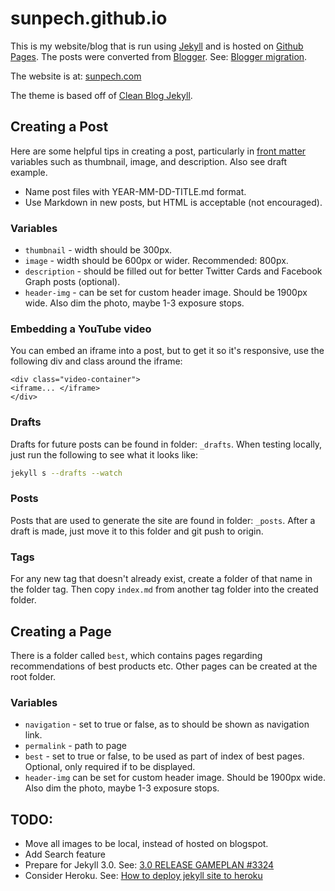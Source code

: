 # sunpech.github.io

This is my website/blog that is run using [Jekyll](http://jekyllrb.com/) and is hosted on [Github Pages](https://pages.github.com/). The posts were converted from [Blogger](http://www.blogger.com). See: [Blogger migration](http://jekyllrb.com/docs/migrations/).

The website is at: [sunpech.com](http://sunpech.com)

The theme is based off of [Clean Blog Jekyll](https://github.com/IronSummitMedia/startbootstrap-clean-blog-jekyll).

## Creating a Post

Here are some helpful tips in creating a post, particularly in [front matter](http://jekyllrb.com/docs/frontmatter/) variables such as thumbnail, image, and description. Also see draft example.

* Name post files with YEAR-MM-DD-TITLE.md format.
* Use Markdown in new posts, but HTML is acceptable (not encouraged).

### Variables
* `thumbnail` - width should be 300px.
* `image` - width should be 600px or wider. Recommended: 800px.
* `description` - should be filled out for better Twitter Cards and Facebook Graph posts (optional).
* `header-img` - can be set for custom header image. Should be 1900px wide. Also dim the photo, maybe 1-3 exposure stops.

### Embedding a YouTube video

You can embed an iframe into a post, but to get it so it's responsive, use the following div and class around the iframe:

```
<div class="video-container">
<iframe... </iframe>
</div>
```

### Drafts

Drafts for future posts can be found in folder: `_drafts`. When testing locally, just run the following to see what it looks like:

```bash
jekyll s --drafts --watch
```

### Posts

Posts that are used to generate the site are found in folder: `_posts`. After a draft is made, just move it to this folder and git push to origin.

### Tags

For any new tag that doesn't already exist, create a folder of that name in the folder tag. Then copy `index.md` from another tag folder into the created folder.

## Creating a Page

There is a folder called `best`, which contains pages regarding recommendations of best products etc. Other pages can be created at the root folder.

### Variables

* `navigation` - set to true or false, as to should be shown as navigation link.
* `permalink` - path to page
* `best` - set to true or false, to be used as part of index of best pages. Optional, only required if to be displayed.
* `header-img` can be set for custom header image. Should be 1900px wide. Also dim the photo, maybe 1-3 exposure stops.

## TODO:

* Move all images to be local, instead of hosted on blogspot.
* Add Search feature
* Prepare for Jekyll 3.0. See: [ 3.0 RELEASE GAMEPLAN #3324 ](https://github.com/jekyll/jekyll/issues/3324)
* Consider Heroku. See: [How to deploy jekyll site to heroku](http://blog.bigbinary.com/2014/04/27/deploy-jekyll-to-heroku.html)

